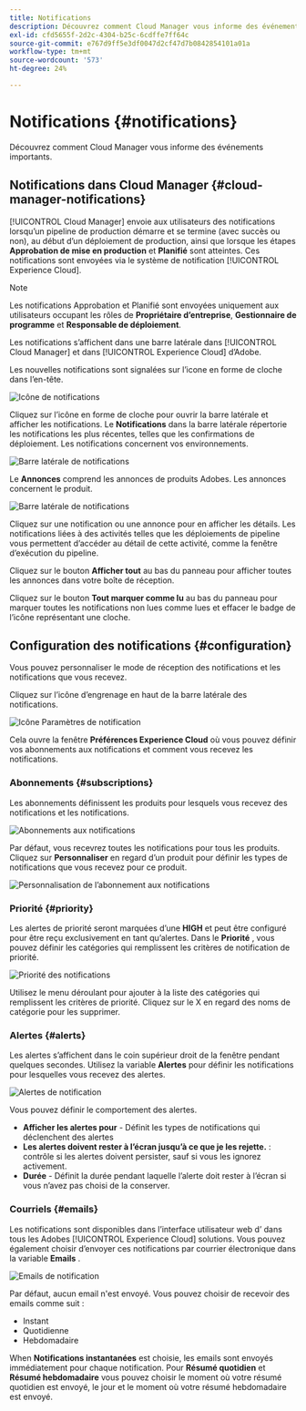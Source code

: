 ```yaml
---
title: Notifications
description: Découvrez comment Cloud Manager vous informe des événements importants.
exl-id: cfd5655f-2d2c-4304-b25c-6cdffe7ff64c
source-git-commit: e767d9ff5e3df0047d2cf47d7b0842854101a01a
workflow-type: tm+mt
source-wordcount: '573'
ht-degree: 24%

---
```



# Notifications {#notifications}

Découvrez comment Cloud Manager vous informe des événements importants.

## Notifications dans Cloud Manager {#cloud-manager-notifications}

[!UICONTROL Cloud Manager] envoie aux utilisateurs des notifications lorsqu’un pipeline de production démarre et se termine (avec succès ou non), au début d’un déploiement de production, ainsi que lorsque les étapes **Approbation de mise en production** et **Planifié** sont atteintes. Ces notifications sont envoyées via le système de notification [!UICONTROL Experience Cloud].

>[!NOTE]
>
>Les notifications Approbation et Planifié sont envoyées uniquement aux utilisateurs occupant les rôles de **Propriétaire d’entreprise**, **Gestionnaire de programme** et **Responsable de déploiement**.

Les notifications s’affichent dans une barre latérale dans [!UICONTROL Cloud Manager] et dans [!UICONTROL Experience Cloud] d’Adobe.

Les nouvelles notifications sont signalées sur l’icone en forme de cloche dans l’en-tête.

![Icône de notifications](/help/assets/notifications-bell-badged.png)

Cliquez sur l’icône en forme de cloche pour ouvrir la barre latérale et afficher les notifications. Le **Notifications** dans la barre latérale répertorie les notifications les plus récentes, telles que les confirmations de déploiement. Les notifications concernent vos environnements.

![Barre latérale de notifications](/help/assets/notifications-activities.png)

Le **Annonces** comprend les annonces de produits Adobes. Les annonces concernent le produit.

![Barre latérale de notifications](/help/assets/notificaitons-announcements.png)

Cliquez sur une notification ou une annonce pour en afficher les détails. Les notifications liées à des activités telles que les déploiements de pipeline vous permettent d’accéder au détail de cette activité, comme la fenêtre d’exécution du pipeline.

Cliquez sur le bouton **Afficher tout** au bas du panneau pour afficher toutes les annonces dans votre boîte de réception.

Cliquez sur le bouton **Tout marquer comme lu** au bas du panneau pour marquer toutes les notifications non lues comme lues et effacer le badge de l’icône représentant une cloche.

## Configuration des notifications {#configuration}

Vous pouvez personnaliser le mode de réception des notifications et les notifications que vous recevez.

Cliquez sur l’icône d’engrenage en haut de la barre latérale des notifications.

![Icône Paramètres de notification](/help/assets/notifications-configuration.png)

Cela ouvre la fenêtre **Préférences Experience Cloud** où vous pouvez définir vos abonnements aux notifications et comment vous recevez les notifications.

### Abonnements {#subscriptions}

Les abonnements définissent les produits pour lesquels vous recevez des notifications et les notifications.

![Abonnements aux notifications](/help/assets/notifications-subscriptions.png)

Par défaut, vous recevrez toutes les notifications pour tous les produits. Cliquez sur **Personnaliser** en regard d’un produit pour définir les types de notifications que vous recevez pour ce produit.

![Personnalisation de l’abonnement aux notifications](/help/assets/notifications-subscriptions-customize.png)

### Priorité {#priority}

Les alertes de priorité seront marquées d’une **HIGH** et peut être configuré pour être reçu exclusivement en tant qu’alertes. Dans le **Priorité** , vous pouvez définir les catégories qui remplissent les critères de notification de priorité.

![Priorité des notifications](/help/assets/notifications-priority.png)

Utilisez le menu déroulant pour ajouter à la liste des catégories qui remplissent les critères de priorité. Cliquez sur le X en regard des noms de catégorie pour les supprimer.

### Alertes {#alerts}

Les alertes s’affichent dans le coin supérieur droit de la fenêtre pendant quelques secondes. Utilisez la variable **Alertes** pour définir les notifications pour lesquelles vous recevez des alertes.

![Alertes de notification](/help/assets/notifications-alerts.png)

Vous pouvez définir le comportement des alertes.

* **Afficher les alertes pour** - Définit les types de notifications qui déclenchent des alertes
* **Les alertes doivent rester à l’écran jusqu’à ce que je les rejette.** : contrôle si les alertes doivent persister, sauf si vous les ignorez activement.
* **Durée** - Définit la durée pendant laquelle l’alerte doit rester à l’écran si vous n’avez pas choisi de la conserver.

### Courriels {#emails}

Les notifications sont disponibles dans l’interface utilisateur web d’ dans tous les Adobes [!UICONTROL Experience Cloud] solutions. Vous pouvez également choisir d’envoyer ces notifications par courrier électronique dans la variable **Emails** .

![Emails de notification](/help/assets/notifications-emails.png)

Par défaut, aucun email n&#39;est envoyé. Vous pouvez choisir de recevoir des emails comme suit :

* Instant
* Quotidienne
* Hebdomadaire

When **Notifications instantanées** est choisie, les emails sont envoyés immédiatement pour chaque notification. Pour **Résumé quotidien** et **Résumé hebdomadaire** vous pouvez choisir le moment où votre résumé quotidien est envoyé, le jour et le moment où votre résumé hebdomadaire est envoyé.
